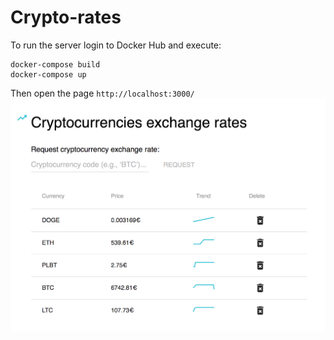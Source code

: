 # Crypto-rates
To run the server login to Docker Hub and execute:
```
docker-compose build
docker-compose up
```
Then open the page `http://localhost:3000/`
![alt text](screenshot.png)
